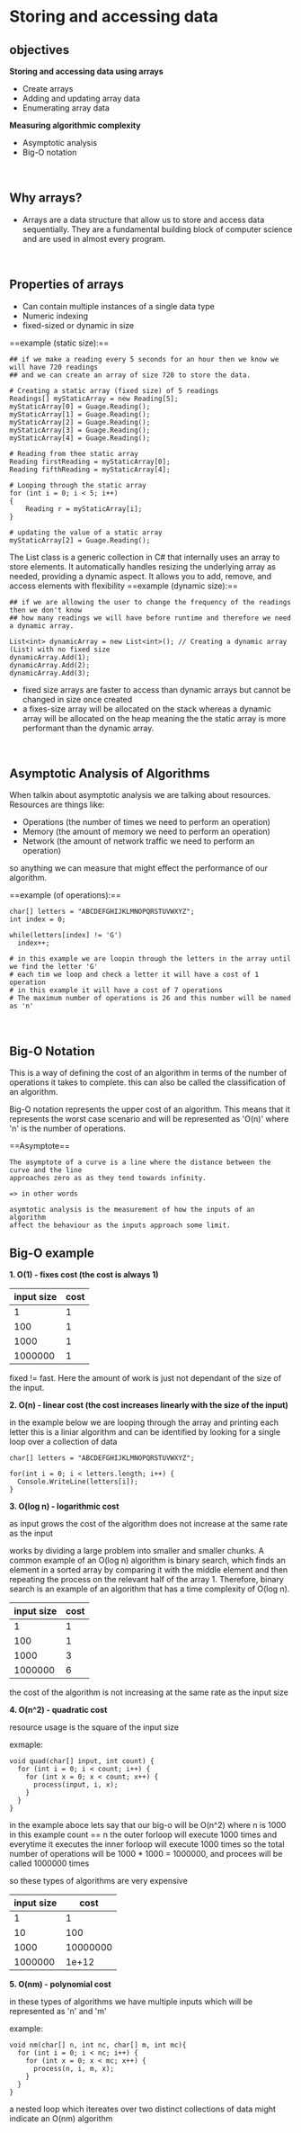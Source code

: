 # Storing and accessing data

## objectives

**Storing and accessing data using arrays**
- Create arrays
- Adding and updating array data
- Enumerating array data

**Measuring algorithmic complexity**
- Asymptotic analysis
- Big-O notation


</br>

## Why arrays?

- Arrays are a data structure that allow us to store and access data sequentially.
  They are a fundamental building block of computer science and are used in almost every program.

</br>

## Properties of arrays

- Can contain multiple instances of a single data type
- Numeric indexing
- fixed-sized or dynamic in size

==example (static size):==
```
## if we make a reading every 5 seconds for an hour then we know we will have 720 readings
## and we can create an array of size 720 to store the data.

# Creating a static array (fixed size) of 5 readings
Readings[] myStaticArray = new Reading[5];
myStaticArray[0] = Guage.Reading();
myStaticArray[1] = Guage.Reading();
myStaticArray[2] = Guage.Reading();
myStaticArray[3] = Guage.Reading();
myStaticArray[4] = Guage.Reading();

# Reading from thee static array
Reading firstReading = myStaticArray[0];
Reading fifthReading = myStaticArray[4];

# Looping through the static array
for (int i = 0; i < 5; i++)
{
    Reading r = myStaticArray[i];
}

# updating the value of a static array
myStaticArray[2] = Guage.Reading();
```

The List<T> class is a generic collection in C# that internally uses an array to store elements. It automatically handles resizing the underlying array as needed, providing a dynamic aspect. It allows you to add, remove, and access elements with flexibility
==example (dynamic size):==
```
## if we are allowing the user to change the frequency of the readings then we don't know
## how many readings we will have before runtime and therefore we need a dynamic array.

List<int> dynamicArray = new List<int>(); // Creating a dynamic array (List) with no fixed size
dynamicArray.Add(1);
dynamicArray.Add(2);
dynamicArray.Add(3);
```

- fixed size arrays are faster to access than dynamic arrays but cannot be changed in size once created
- a fixes-size array will be allocated on the stack whereas a dynamic array will be allocated on the heap
  meaning the the static array is more performant than the dynamic array.

</br>


## Asymptotic Analysis of Algorithms

When talkin about asymptotic analysis we are talking about resources. Resources are things like:
- Operations (the number of times we need to perform an operation)
- Memory (the amount of memory we need to perform an operation)
- Network (the amount of network traffic we need to perform an operation)

so anything we can measure that might effect the performance of our algorithm.


==example (of operations):==
```
char[] letters = "ABCDEFGHIJKLMNOPQRSTUVWXYZ";
int index = 0;

while(letters[index] != 'G')
  index++;

# in this example we are loopin through the letters in the array until we find the letter 'G'
# each tim we loop and check a letter it will have a cost of 1 operation
# in this example it will have a cost of 7 operations
# The maximum number of operations is 26 and this number will be named as 'n'
```

</br>

## Big-O Notation

This is a way of defining the cost of an algorithm in terms of the number of operations it takes to complete.
this can also be called the classification of an algorithm.

Big-O notation represents the upper cost of an algorithm. This means that it represents the worst case scenario
and will be represented as 'O(n)' where 'n' is the number of operations.


==Asymptote==
```
The asymptote of a curve is a line where the distance between the curve and the line
approaches zero as as they tend towards infinity.

=> in other words

asymtotic analysis is the measurement of how the inputs of an algorithm
affect the behaviour as the inputs approach some limit.
```

## Big-O example
**1. O(1) - fixes cost (the cost is always 1)**

|input size|cost|
|-|-|
|1|1|
|100|1|
|1000|1|
|1000000|1|

fixed != fast. Here the amount of work is just not dependant of the size of the input.


**2. O(n) - linear cost (the cost increases linearly with the size of the input)**

in the example below we are looping through the array and printing each letter
this is a liniar algorithm and can be identified by looking for a single loop over a collection of data
```
char[] letters = "ABCDEFGHIJKLMNOPQRSTUVWXYZ";

for(int i = 0; i < letters.length; i++) {
  Console.WriteLine(letters[i]);
}
```

**3. O(log n) - logarithmic cost**

as input grows the cost of the algorithm does not increase at the same rate as the input

works by dividing a large problem into smaller and smaller chunks.
A common example of an O(log n) algorithm is binary search, which finds an
element in a sorted array by comparing it with the middle element and then
repeating the process on the relevant half of the array 1. Therefore,
binary search is an example of an algorithm that has a time complexity of O(log n).

|input size|cost|
|-|-|
|1|1|
|100|1|
|1000|3|
|1000000|6|

the cost of the algorithm is not increasing at the same rate as the input size

**4. O(n^2) - quadratic cost**

resource usage is the square of the input size

exmaple:
```
void quad(char[] input, int count) {
  for (int i = 0; i < count; i++) {
    for (int x = 0; x < count; x++) {
      process(input, i, x);
    }
  }
}
```

in the example aboce lets say that our big-o will be O(n^2) where n is 1000
in this example count == n
the outer forloop will execute 1000 times and everytime it executes the inner forloop will execute 1000 times
so the total number of operations will be 1000 * 1000 = 1000000, and procees will be called 1000000 times

so these types of algorithms are very expensive

|input size|cost|
|-|-|
|1|1|
|10|100|
|1000|10000000|
|1000000|1e+12|


**5. O(nm) - polynomial cost**

in these types of algorithms we have multiple inputs which will be represented as 'n' and 'm'

example:
```
void nm(char[] n, int nc, char[] m, int mc){
  for (int i = 0; i < nc; i++) {
    for (int x = 0; x < mc; x++) {
      process(n, i, m, x);
    }
  }
}
```

a nested loop which itereates over two distinct collections of data might indicate an O(nm) algorithm
